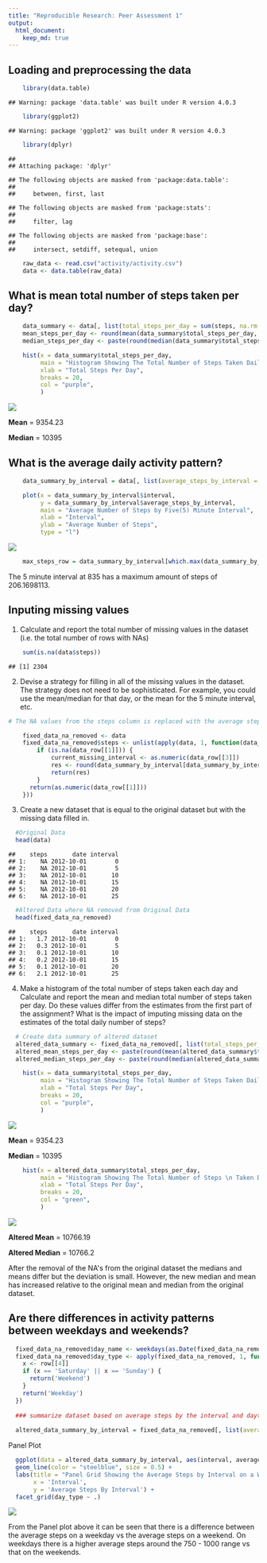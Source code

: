 ```yaml
---
title: "Reproducible Research: Peer Assessment 1"
output: 
  html_document:
    keep_md: true
---
```


## Loading and preprocessing the data

```r
    library(data.table)
```

```
## Warning: package 'data.table' was built under R version 4.0.3
```

```r
    library(ggplot2)
```

```
## Warning: package 'ggplot2' was built under R version 4.0.3
```

```r
    library(dplyr)
```

```
## 
## Attaching package: 'dplyr'
```

```
## The following objects are masked from 'package:data.table':
## 
##     between, first, last
```

```
## The following objects are masked from 'package:stats':
## 
##     filter, lag
```

```
## The following objects are masked from 'package:base':
## 
##     intersect, setdiff, setequal, union
```

```r
    raw_data <- read.csv("activity/activity.csv")
    data <- data.table(raw_data)
```


## What is mean total number of steps taken per day?


```r
    data_summary <- data[, list(total_steps_per_day = sum(steps, na.rm = TRUE)), by = date]
    mean_steps_per_day <- round(mean(data_summary$total_steps_per_day, na.rm = TRUE), 2)
    median_steps_per_day <- paste(round(median(data_summary$total_steps_per_day, na.rm = TRUE), 2))
```


```r
    hist(x = data_summary$total_steps_per_day,
         main = "Histogram Showing The Total Number of Steps Taken Daily \n from unaltered dataset",
         xlab = "Total Steps Per Day",
         breaks = 20,
         col = "purple",
         )
```

![](PA1_template_files/figure-html/histogram-1.png)<!-- -->

**Mean** = 9354.23

**Median** = 10395

## What is the average daily activity pattern?


```r
    data_summary_by_interval = data[, list(average_steps_by_interval = mean(steps, na.rm = TRUE)), by = interval]

    plot(x = data_summary_by_interval$interval,
         y = data_summary_by_interval$average_steps_by_interval,
         main = "Average Number of Steps by Five(5) Minute Interval",
         xlab = "Interval",
         ylab = "Average Number of Steps",
         type = "l")
```

![](PA1_template_files/figure-html/unnamed-chunk-1-1.png)<!-- -->

```r
    max_steps_row = data_summary_by_interval[which.max(data_summary_by_interval$average_steps_by_interval),]
```
The 5 minute interval at 835 has a maximum amount of steps of 206.1698113.

## Inputing missing values

1. Calculate and report the total number of missing values in the dataset (i.e. the total number of rows with NAs)


```r
    sum(is.na(data$steps))
```

```
## [1] 2304
```

2. Devise a strategy for filling in all of the missing values in the dataset. The strategy does not need to be sophisticated. For example, you could use the mean/median for that day, or the mean for the 5 minute interval, etc.


```r
# The NA values from the steps column is replaced with the average steps by interval from data_summary_by_interval

    fixed_data_na_removed <- data
    fixed_data_na_removed$steps <- unlist(apply(data, 1, function(data_row) {
        if (is.na(data_row[[1]])) {
            current_missing_interval <- as.numeric(data_row[[3]])
            res <- round(data_summary_by_interval[data_summary_by_interval$interval == current_missing_interval, c(2)], digits = 1)
            return(res)
        }
      return(as.numeric(data_row[[1]]))
    }))
```


3. Create a new dataset that is equal to the original dataset but with the
missing data filled in.


```r
  #Original Data
  head(data)
```

```
##    steps       date interval
## 1:    NA 2012-10-01        0
## 2:    NA 2012-10-01        5
## 3:    NA 2012-10-01       10
## 4:    NA 2012-10-01       15
## 5:    NA 2012-10-01       20
## 6:    NA 2012-10-01       25
```

```r
  #Altered Data where NA removed from Original Data
  head(fixed_data_na_removed)
```

```
##    steps       date interval
## 1:   1.7 2012-10-01        0
## 2:   0.3 2012-10-01        5
## 3:   0.1 2012-10-01       10
## 4:   0.2 2012-10-01       15
## 5:   0.1 2012-10-01       20
## 6:   2.1 2012-10-01       25
```

4. Make a histogram of the total number of steps taken each day and Calculate
and report the mean and median total number of steps taken per day. Do
these values differ from the estimates from the first part of the assignment?
What is the impact of imputing missing data on the estimates of the total
daily number of steps?


```r
  # Create data summary of altered dataset
  altered_data_summary <- fixed_data_na_removed[, list(total_steps_per_day = sum(steps, na.rm = TRUE)), by = date]
  altered_mean_steps_per_day <- paste(round(mean(altered_data_summary$total_steps_per_day, na.rm = TRUE), 2))
  altered_median_steps_per_day <- paste(round(median(altered_data_summary$total_steps_per_day, na.rm = TRUE), 2)) 
```

```r
    hist(x = data_summary$total_steps_per_day,
         main = "Histogram Showing The Total Number of Steps Taken Daily \n from unaltered dataset",
         xlab = "Total Steps Per Day",
         breaks = 20,
         col = "purple",
         )
```

![](PA1_template_files/figure-html/histogram-1.png)<!-- -->

**Mean** = 9354.23

**Median** = 10395


```r
    hist(x = altered_data_summary$total_steps_per_day,
         main = "Histogram Showing The Total Number of Steps \n Taken Daily where NAs removed",
         xlab = "Total Steps Per Day",
         breaks = 20,
         col = "green",
         )
```

![](PA1_template_files/figure-html/histogram_altered-1.png)<!-- -->

**Altered Mean** = 10766.19

**Altered Median** = 10766.2

After the removal of the NA's from the original dataset the medians and means differ but the deviation is small. However, the new median and mean has increased relative to the original mean and median from the original dataset.

## Are there differences in activity patterns between weekdays and weekends?


```r
  fixed_data_na_removed$day_name <- weekdays(as.Date(fixed_data_na_removed$date))
  fixed_data_na_removed$day_type <- apply(fixed_data_na_removed, 1, function(row) {
    x <- row[[4]]
    if (x == 'Saturday' || x == 'Sunday') {
      return('Weekend')
    }
    return('Weekday')
  })
  
  ### summarize dataset based on average steps by the interval and daytype
  
  altered_data_summary_by_interval = fixed_data_na_removed[, list(average_steps_by_interval = mean(steps, na.rm = TRUE)), by = c('interval', 'day_type')]
```

Panel Plot


```r
  ggplot(data = altered_data_summary_by_interval, aes(interval, average_steps_by_interval)) +
  geom_line(color = "steelblue", size = 0.5) +
  labs(title = "Panel Grid Showing the Average Steps by Interval on a Weekday vs. Weekend",
       x = 'Interval',
       y = 'Average Steps By Interval') +
  facet_grid(day_type ~ .)
```

![](PA1_template_files/figure-html/unnamed-chunk-7-1.png)<!-- -->

From the Panel plot above it can be seen that there is a difference between the average steps on a weekday vs the average steps on a weekend. On weekdays there is a higher average steps around the 750 - 1000 range vs that on the weekends.
